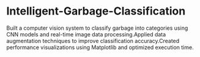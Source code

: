 # Intelligent-Garbage-Classification
Built a computer vision system to classify garbage into categories using CNN models and real-time image data processing.Applied data augmentation techniques to improve classification accuracy.Created performance visualizations using Matplotlib and optimized execution time.
